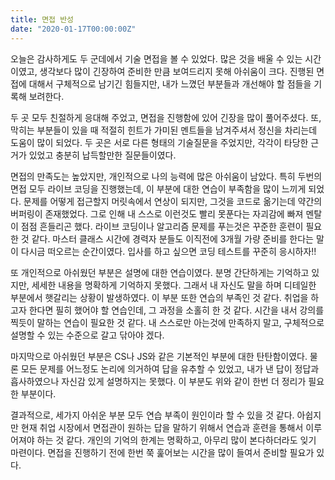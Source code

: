 ```yaml
---
title: 면접 반성
date: "2020-01-17T00:00:00Z"
---
```


오늘은 감사하게도 두 군데에서 기술 면접을 볼 수 있었다. 많은 것을 배울 수 있는 시간이였고, 생각보다 많이 긴장하여 준비한 만큼 보여드리지 못해 아쉬움이 크다. 진행된 면접에 대해서 구체적으로 남기긴 힘들지만, 내가 느꼈던 부분들과 개선해야 할 점들을 기록해 보려한다.

두 곳 모두 친절하게 응대해 주었고, 면접을 진행함에 있어 긴장을 많이 풀어주셨다. 또, 막히는 부분들이 있을 때 적절히 힌트가 가미된 멘트들을 남겨주셔서 정신을 차리는데 도움이 많이 되었다. 두 곳은 서로 다른 형태의 기술질문을 주었지만, 각각이 타당한 근거가 있었고 충분히 납득할만한 질문들이였다.

면접의 만족도는 높았지만, 개인적으로 나의 능력에 많은 아쉬움이 남았다. 특히 두번의 면접 모두 라이브 코딩을 진행했는데, 이 부분에 대한 연습이 부족함을 많이 느끼게 되었다. 문제를 어떻게 접근할지 머릿속에서 연상이 되지만, 그것을 코드로 옮기는데 약간의 버퍼링이 존재했었다. 그로 인해 내 스스로 이런것도 빨리 못푼다는 자괴감에 빠져 멘탈이 점점 흔들리곤 했다. 라이브 코딩이나 알고리즘 문제를 푸는것은 꾸준한 훈련이 필요한 것 같다. 마스터 클래스 시간에 경력자 분들도 이직전에 3개월 가량 준비를 한다는 말이 다시금 떠오르는 순간이였다. 입사를 하고 싶으면 코딩 테스트를 꾸준히 응시하자!!

또 개인적으로 아쉬웠던 부분은 설명에 대한 연습이였다. 분명 간단하게는 기억하고 있지만, 세세한 내용을 명확하게 기억하지 못했다. 그래서 내 자신도 말을 하며 디테일한 부분에서 햇갈리는 상황이 발생하였다. 이 부분 또한 연습의 부족인 것 같다. 취업을 하고자 한다면 필히 했어야 할 연습인데, 그 과정을 소홀히 한 것 같다. 시간을 내서 강의를 찍듯이 말하는 연습이 필요한 것 같다. 내 스스로만 아는것에 만족하지 말고, 구체적으로 설명할 수 있는 수준으로 갈고 닦아야 겠다.

마지막으로 아쉬웠던 부분은 CS나 JS와 같은 기본적인 부분에 대한 탄탄함이였다. 물론 모든 문제를 어느정도 논리에 의거하여 답을 유추할 수 있었고, 내가 낸 답이 정답과 흡사하였으나 자신감 있게 설명하지는 못했다. 이 부분도 위와 같이 한번 더 정리가 필요한 부분이다.

결과적으로, 세가지 아쉬운 부분 모두 연습 부족이 원인이라 할 수 있을 것 같다. 아쉽지만 현재 취업 시장에서 면접관이 원하는 답을 말하기 위해서 연습과 훈련을 통해서 이루어져야 하는 것 같다. 개인의 기억의 한계는 명확하고, 아무리 많이 본다하더라도 잊기 마련이다. 면접을 진행하기 전에 한번 쭉 훑어보는 시간을 많이 들여서 준비할 필요가 있다.
